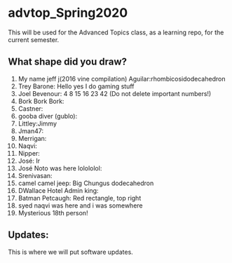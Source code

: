 # advtop_Spring2020
This will be used for the Advanced Topics class, as a learning repo, for the current semester.

## What shape did you draw?
1. My name jeff j(2016 vine compilation) Aguilar:rhombicosidodecahedron
2. Trey Barone: Hello yes I do gaming stuff
3. Joel Bevenour: 4 8 15 16 23 42 (Do not delete important numbers!)
4. Bork Bork Bork:
5. Castner:
6. gooba diver (gublo):
7. Littley:Jimmy
8. Jman47:
9. Merrigan:
10. Naqvi:
11. Nipper:
12. José: Ir 
12. José Noto was here lolololol: 
13. Srenivasan:
14. camel camel jeep: Big Chungus dodecahedron
15. DWallace Hotel Admin king:
16. Batman Petcaugh: Red rectangle, top right
17. syed naqvi was here and i was somewhere
18. Mysterious 18th person!

## Updates:
This is where we will put software updates.
